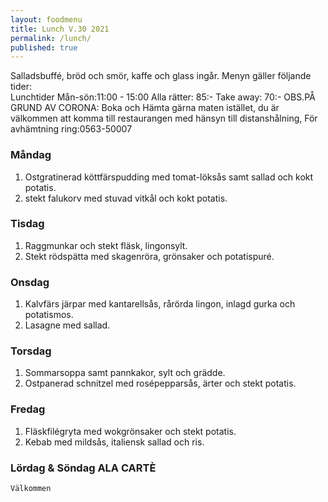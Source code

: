 ```yaml
---
layout: foodmenu
title: Lunch V.30 2021
permalink: /lunch/
published: true
---
```

Salladsbuffé, bröd och smör, kaffe och glass ingår.
Menyn gäller följande tider:  
Lunchtider  Mån-sön:11:00 - 15:00
Alla rätter: 85:- Take away: 70:-
OBS.PÅ GRUND AV CORONA: Boka och Hämta gärna maten istället, du är välkommen att komma till restaurangen med hänsyn till distanshålning, För avhämtning ring:0563-50007
                                

### Måndag
1. Ostgratinerad köttfärspudding med tomat-löksås samt sallad och kokt potatis.
2. stekt falukorv med stuvad vitkål och kokt potatis.

### Tisdag
1. Raggmunkar och stekt fläsk, lingonsylt.
2. Stekt rödspätta med skagenröra, grönsaker och potatispuré.

### Onsdag
1. Kalvfärs järpar med kantarellsås, rårörda lingon, inlagd gurka och potatismos.
2. Lasagne med sallad.

### Torsdag
1. Sommarsoppa samt pannkakor, sylt och grädde. 
2. Ostpanerad schnitzel med rosépepparsås, ärter och stekt potatis.

### Fredag  
1. Fläskfilégryta med wokgrönsaker och stekt potatis.
2. Kebab med mildsås, italiensk sallad och ris.


### Lördag & Söndag ALA CARTÈ

    Välkommen
    
       
    

   
    
   
     
